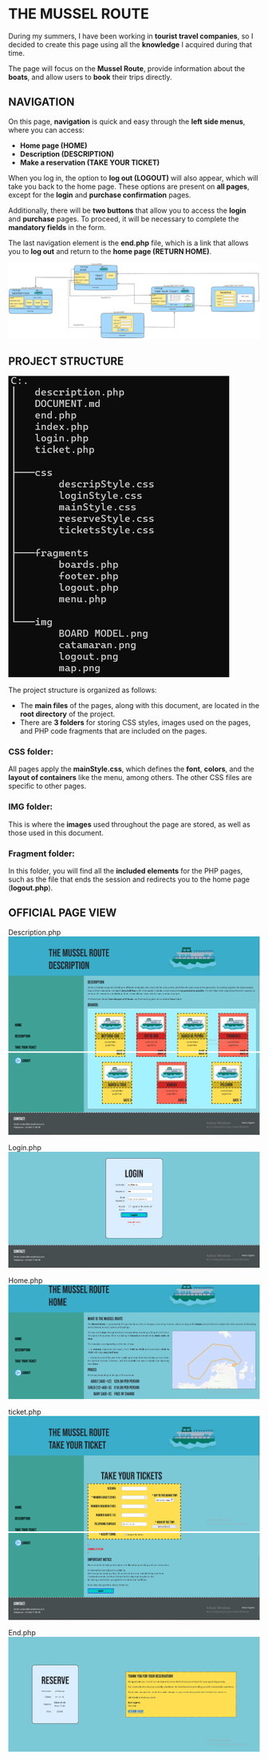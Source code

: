 # THE MUSSEL ROUTE
During my summers, I have been working in **tourist travel companies**, so I decided to create this page using all the **knowledge** I acquired during that time.

The page will focus on the **Mussel Route**, provide information about the **boats**, and allow users to **book** their trips directly.

## **NAVIGATION**

On this page, **navigation** is quick and easy through the **left side menus**, where you can access:

- **Home page (HOME)**
- **Description (DESCRIPTION)**
- **Make a reservation (TAKE YOUR TICKET)**

When you log in, the option to **log out (LOGOUT)** will also appear, which will take you back to the home page. These options are present on **all pages**, except for the **login** and **purchase confirmation** pages.

Additionally, there will be **two buttons** that allow you to access the **login** and **purchase** pages. To proceed, it will be necessary to complete the **mandatory fields** in the form.

The last navigation element is the **end.php** file, which is a link that allows you to **log out** and return to the **home page (RETURN HOME)**.

![Navigation Model](<img/BOARD MODEL.png>)

## **PROJECT STRUCTURE**

![Project Structure](img/Tree.png)

The project structure is organized as follows:

- The **main files** of the pages, along with this document, are located in the **root directory** of the project.
- There are **3 folders** for storing CSS styles, images used on the pages, and PHP code fragments that are included on the pages.

### **CSS folder:**
All pages apply the **mainStyle.css**, which defines the **font**, **colors**, and the **layout of containers** like the menu, among others. The other CSS files are specific to other pages.

### **IMG folder:**
This is where the **images** used throughout the page are stored, as well as those used in this document.

### **Fragment folder:**
In this folder, you will find all the **included elements** for the PHP pages, such as the file that ends the session and redirects you to the home page (**logout.php**).

## **OFFICIAL PAGE VIEW**

Description.php
![alt text](<img/OFFICIALvist/Captura de pantalla 2024-10-17 163708.png>)
![alt text](<img/OFFICIALvist/Captura de pantalla 2024-10-17 163723.png>)

Login.php
![alt text](<img/OFFICIALvist/Captura de pantalla 2024-10-17 173018.png>)

Home.php
![alt text](<img/OFFICIALvist/Captura de pantalla 2024-10-17 173107.png>)

ticket.php
![alt text](<img/OFFICIALvist/Captura de pantalla 2024-10-17 173922.png>)
![alt text](<img/OFFICIALvist/Captura de pantalla 2024-10-17 173938.png>)

End.php
![alt text](<img/OFFICIALvist/Captura de pantalla 2024-10-17 172424.png>)

